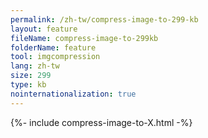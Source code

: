 ```yaml
---
permalink: /zh-tw/compress-image-to-299-kb
layout: feature
fileName: compress-image-to-299kb
folderName: feature
tool: imgcompression
lang: zh-tw
size: 299
type: kb
nointernationalization: true
---
```

{%- include compress-image-to-X.html -%}
      